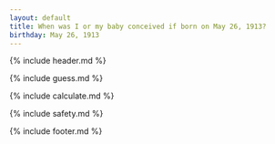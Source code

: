 ```yaml
---
layout: default
title: When was I or my baby conceived if born on May 26, 1913?
birthday: May 26, 1913
---
```


{% include header.md %}

{% include guess.md %}

{% include calculate.md %}

{% include safety.md %}

{% include footer.md %}



